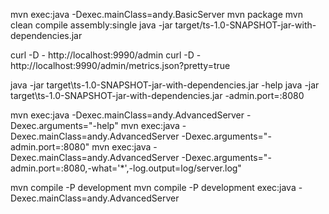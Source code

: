 mvn exec:java -Dexec.mainClass=andy.BasicServer
mvn package
mvn clean compile assembly:single
java -jar target/ts-1.0-SNAPSHOT-jar-with-dependencies.jar

curl -D - http://localhost:9990/admin
curl -D - http://localhost:9990/admin/metrics.json?pretty=true

java -jar target\ts-1.0-SNAPSHOT-jar-with-dependencies.jar -help
java -jar target\ts-1.0-SNAPSHOT-jar-with-dependencies.jar -admin.port=:8080

mvn exec:java -Dexec.mainClass=andy.AdvancedServer -Dexec.arguments="-help"
mvn exec:java -Dexec.mainClass=andy.AdvancedServer -Dexec.arguments="-admin.port=:8080"
mvn exec:java -Dexec.mainClass=andy.AdvancedServer -Dexec.arguments="-admin.port=:8080,-what='*',-log.output=log/server.log"


mvn compile -P development
mvn compile -P development exec:java -Dexec.mainClass=andy.AdvancedServer
